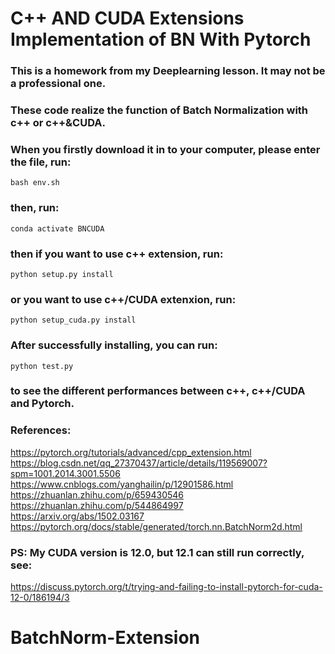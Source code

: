 # C++ AND CUDA Extensions Implementation of BN With Pytorch
### This is a homework from my Deeplearning lesson. It may not be a professional one.  
### These code realize the function of Batch Normalization with c++ or c++&CUDA.  
### When you firstly download it in to your computer, please enter the file, run:  
```bash env.sh```  
### then, run:  
```conda activate BNCUDA```   
### then if you want to use c++ extension, run:  
```python setup.py install```  
### or you want to use c++/CUDA extenxion, run:  
```python setup_cuda.py install```  
### After successfully installing, you can run:  
```python test.py```  
### to see the different performances between c++, c++/CUDA and Pytorch.  
### References:  
<https://pytorch.org/tutorials/advanced/cpp_extension.html>  
<https://blog.csdn.net/qq_27370437/article/details/119569007?spm=1001.2014.3001.5506>  
<https://www.cnblogs.com/yanghailin/p/12901586.html>  
<https://zhuanlan.zhihu.com/p/659430546>  
<https://zhuanlan.zhihu.com/p/544864997>  
<https://arxiv.org/abs/1502.03167>  
<https://pytorch.org/docs/stable/generated/torch.nn.BatchNorm2d.html>  
### PS: My CUDA version is 12.0, but 12.1 can still run correctly, see:  
<https://discuss.pytorch.org/t/trying-and-failing-to-install-pytorch-for-cuda-12-0/186194/3>
# BatchNorm-Extension
